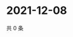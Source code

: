 # 2021-12-08

共 0 条

<!-- BEGIN WEIBO -->
<!-- 最后更新时间 Wed Dec 08 2021 19:12:17 GMT+0800 (China Standard Time) -->

<!-- END WEIBO -->
